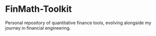 # FinMath-Toolkit

Personal repository of quantitative finance tools, evolving alongside my journey in financial engineering.
